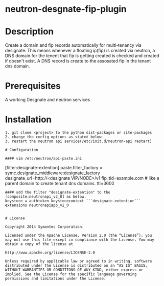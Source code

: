 neutron-desgnate-fip-plugin
===========================

# Description
Create a domain and fip records automatically for multi-tenancy via designate. This means whenever a floating ip(fip) is created via neutron, a DNS domain for the tenent that fip is getting created is checked and created if doesn't exist. A DNS record is create to the assosated fip in the tenant dns domain.

# Prerequisites

A working Desgnate and neutron services

# Installation

```
1. git clone <project> to the python dist-packages or site-packages
2. change the config options as stated below
3. restart the neutron api service(/etc/init.d/neutron-api restart)

# Configuration

#### vim /etc/neutron/api-paste.ini

```
[filter:designate-extention]
paste.filter_factory = symc.designate_middleware:designate_factory
designate_url=http://<designate VIP/NODE>/v1
fip_tld=example.com # like a parent domain to create tenant dns domains.
ttl=3600
```
#### add the filter "designate-extention" to the [composite:neutronapi_v2_0] as below.
keystone = authtoken keystonecontext ```designate-extention``` extensions neutronapiapp_v2_0


# License

Copyright 2014 Symantec Corporation.

Licensed under the Apache License, Version 2.0 (the “License”); you may not use this file except in compliance with the License. You may obtain a copy of the license at

http://www.apache.org/license/LICENSE-2.0

Unless required by applicable law or agreed to in writing, software distributed under the License is distributed on an “AS IS" BASIS, WITHOUT WARRANTIES OR CONDITIONS OF ANY KIND, either express or implied. See the License for the specific language governing permissions and limitations under the License.
